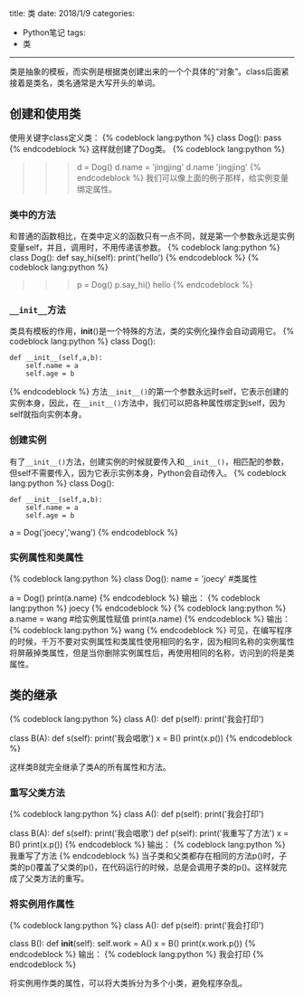 title: 类
date: 2018/1/9
categories:
- Python笔记
tags:
- 类
---

类是抽象的模板，而实例是根据类创建出来的一个个具体的“对象”。class后面紧接着是类名，类名通常是大写开头的单词。<!-- more -->
## 创建和使用类
使用关键字class定义类：
{% codeblock lang:python %}
class Dog():
    pass 
{% endcodeblock %}
这样就创建了Dog类。
{% codeblock lang:python %}
>>> d = Dog()
>>> d.name = 'jingjing'
>>> d.name
'jingjing'
{% endcodeblock %}
我们可以像上面的例子那样，给实例变量绑定属性。

### 类中的方法
和普通的函数相比，在类中定义的函数只有一点不同，就是第一个参数永远是实例变量self，并且，调用时，不用传递该参数。
{% codeblock lang:python %}
class Dog():
    def say_hi(self):
        print('hello')
{% endcodeblock %}
{% codeblock lang:python %}
>>> p = Dog()
>>> p.say_hi()
hello
{% endcodeblock %}
### `__init__`方法
类具有模板的作用，__init__()是一个特殊的方法，类的实例化操作会自动调用它。
{% codeblock lang:python %}
class Dog():
	
	def __init__(self,a,b):
		self.name = a
		self.age = b
{% endcodeblock %}
方法`__init__()`的第一个参数永远时self，它表示创建的实例本身，因此，在`__init__()`方法中，我们可以把各种属性绑定到self，因为self就指向实例本身。

### 创建实例

有了`__init__()`方法，创建实例的时候就要传入和`__init__()`，相匹配的参数，但self不需要传入，因为它表示实例本身，Python会自动传入。
{% codeblock lang:python %}
class Dog():
	
	def __init__(self,a,b):
		self.name = a
		self.age = b
a = Dog('joecy','wang')
{% endcodeblock %}

### 实例属性和类属性

{% codeblock lang:python %}
class Dog():
	name = 'joecy'   #类属性
	
a = Dog()
print(a.name)
{% endcodeblock %}
输出：
{% codeblock lang:python %}
joecy
{% endcodeblock %}
{% codeblock lang:python %}
a.name = wang  #给实例属性赋值
print(a.name)
{% endcodeblock %}
输出：
{% codeblock lang:python %}
wang
{% endcodeblock %}
可见，在编写程序的时候，千万不要对实例属性和类属性使用相同的名字，因为相同名称的实例属性将屏蔽掉类属性，但是当你删除实例属性后，再使用相同的名称，访问到的将是类属性。

## 类的继承

{% codeblock lang:python %}
class A():
	def p(self):
		print('我会打印')

class B(A):
	def s(self):
		print('我会唱歌')
x = B()
print(x.p())
{% endcodeblock %}

这样类B就完全继承了类A的所有属性和方法。

### 重写父类方法
{% codeblock lang:python %}
class A():
	def p(self):
		print('我会打印')

class B(A):
	def s(self):
		print('我会唱歌')
	def p(self):
		print('我重写了方法')
x = B()
print(x.p())
{% endcodeblock %}
输出：
{% codeblock lang:python %}
我重写了方法
{% endcodeblock %}
当子类和父类都存在相同的方法p()时，子类的p()覆盖了父类的p()，在代码运行的时候，总是会调用子类的p()。这样就完成了父类方法的重写。

### 将实例用作属性

{% codeblock lang:python %}
class A():
	def p(self):
		print('我会打印')

class B():
	def __init__(self):
		self.work = A()
x = B()
print(x.work.p())
{% endcodeblock %}
输出：
{% codeblock lang:python %}
我会打印
{% endcodeblock %}

将实例用作类的属性，可以将大类拆分为多个小类，避免程序杂乱。



